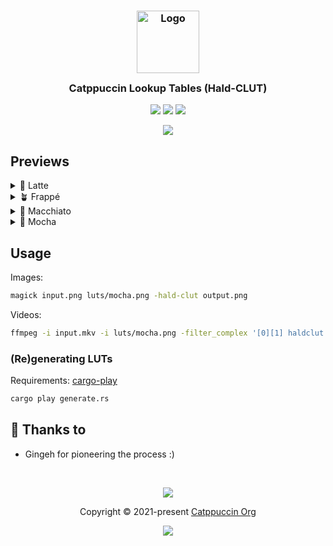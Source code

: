 <h3 align="center">
	<img src="https://raw.githubusercontent.com/catppuccin/catppuccin/main/assets/logos/exports/1544x1544_circle.png" width="100" alt="Logo"/><br/>
	<img src="https://raw.githubusercontent.com/catppuccin/catppuccin/main/assets/misc/transparent.png" height="30" width="0px"/>
	Catppuccin Lookup Tables (Hald-CLUT)
	<img src="https://raw.githubusercontent.com/catppuccin/catppuccin/main/assets/misc/transparent.png" height="30" width="0px"/>
</h3>

<p align="center">
	<a href="https://github.com/ozwaldorf/catppuccin-luts/stargazers"><img src="https://img.shields.io/github/stars/ozwaldorf/catppuccin-luts?colorA=363a4f&colorB=b7bdf8&style=for-the-badge"></a>
	<a href="https://github.com/ozwaldorf/catppuccin-luts/issues"><img src="https://img.shields.io/github/issues/ozwaldorf/catppuccin-luts?colorA=363a4f&colorB=f5a97f&style=for-the-badge"></a>
	<a href="https://github.com/ozwaldorf/catppuccin-luts/contributors"><img src="https://img.shields.io/github/contributors/ozwaldorf/catppuccin-luts?colorA=363a4f&colorB=a6da95&style=for-the-badge"></a>
</p>

<p align="center">
	<img src="examples/preview.png"/>
</p>

## Previews

<details>
<summary>🌻 Latte</summary>
<img src="examples/latte.png"/>
</details>
<details>
<summary>🪴 Frappé</summary>
<img src="examples/frappe.png"/>
</details>
<details>
<summary>🌺 Macchiato</summary>
<img src="examples/macchiato.png"/>
</details>
<details>
<summary>🌿 Mocha</summary>
<img src="examples/mocha.png"/>
</details>

## Usage

Images:

```bash
magick input.png luts/mocha.png -hald-clut output.png
```

Videos:

```bash
ffmpeg -i input.mkv -i luts/mocha.png -filter_complex '[0][1] haldclut' output.mp4
```

### (Re)generating LUTs

Requirements: [cargo-play](https://crates.io/crates/cargo-play)

```bash
cargo play generate.rs
```

## 💝 Thanks to

- Gingeh for pioneering the process :)

&nbsp;

<p align="center">
	<img src="https://raw.githubusercontent.com/catppuccin/catppuccin/main/assets/footers/gray0_ctp_on_line.svg?sanitize=true" />
</p>

<p align="center">
	Copyright &copy; 2021-present <a href="https://github.com/catppuccin" target="_blank">Catppuccin Org</a>
</p>

<p align="center">
	<a href="https://github.com/catppuccin/catppuccin/blob/main/LICENSE"><img src="https://img.shields.io/static/v1.svg?style=for-the-badge&label=License&message=MIT&logoColor=d9e0ee&colorA=363a4f&colorB=b7bdf8"/></a>
</p>

